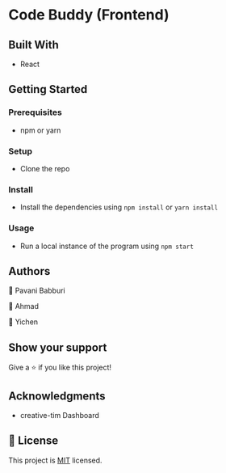 # Code Buddy (Frontend)


## Built With

- React


## Getting Started

### Prerequisites
* npm or yarn

### Setup
* Clone the repo

### Install
* Install the dependencies using `npm install` or `yarn install`

### Usage
* Run a local instance of the program using `npm start`


## Authors

👤 Pavani Babburi

👤 Ahmad

👤 Yichen

## Show your support

Give a ⭐️ if you like this project!

## Acknowledgments

- creative-tim Dashboard

## 📝 License

This project is [MIT](./LICENSE) licensed.
